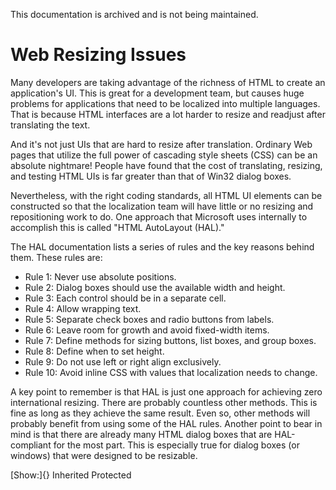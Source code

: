 This documentation is archived and is not being maintained.

# Web Resizing Issues

Many developers are taking advantage of the richness of HTML to create an application's UI. This is great for a development team, but causes huge problems for applications that need to be localized into multiple languages. That is because HTML interfaces are a lot harder to resize and readjust after translating the text.

And it's not just UIs that are hard to resize after translation. Ordinary Web pages that utilize the full power of cascading style sheets (CSS) can be an absolute nightmare! People have found that the cost of translating, resizing, and testing HTML UIs is far greater than that of Win32 dialog boxes.

Nevertheless, with the right coding standards, all HTML UI elements can be constructed so that the localization team will have little or no resizing and repositioning work to do. One approach that Microsoft uses internally to accomplish this is called "HTML AutoLayout (HAL)."

The HAL documentation lists a series of rules and the key reasons behind them. These rules are:

-   Rule 1: Never use absolute positions.
-   Rule 2: Dialog boxes should use the available width and height.
-   Rule 3: Each control should be in a separate cell.
-   Rule 4: Allow wrapping text.
-   Rule 5: Separate check boxes and radio buttons from labels.
-   Rule 6: Leave room for growth and avoid fixed-width items.
-   Rule 7: Define methods for sizing buttons, list boxes, and group boxes.
-   Rule 8: Define when to set height.
-   Rule 9: Do not use left or right align exclusively.
-   Rule 10: Avoid inline CSS with values that localization needs to change.

A key point to remember is that HAL is just one approach for achieving zero international resizing. There are probably countless other methods. This is fine as long as they achieve the same result. Even so, other methods will probably benefit from using some of the HAL rules. Another point to bear in mind is that there are already many HTML dialog boxes that are HAL-compliant for the most part. This is especially true for dialog boxes (or windows) that were designed to be resizable.

[Show:]{} Inherited Protected
